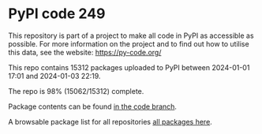 # PyPI code 249

This repository is part of a project to make all code in PyPI as accessible as possible. For more information 
on the project and to find out how to utilise this data, see the website: https://py-code.org/

This repo contains 15312 packages uploaded to PyPI between 
2024-01-01 17:01 and 2024-01-03 22:19.

The repo is 98% (15062/15312) complete.

Package contents can be found [in the code branch](https://github.com/pypi-data/pypi-mirror-249/tree/code/packages).

A browsable package list for all repositories [all packages here](https://py-code.org/repositories/pypi-mirror-249).


